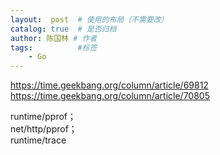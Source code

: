 ```yaml
---
layout:  post  # 使用的布局（不需要改）
catalog: true  # 是否归档
author: 陈国林 # 作者
tags:          #标签
    - Go
---
```


https://time.geekbang.org/column/article/69812  
https://time.geekbang.org/column/article/70805

runtime/pprof；  
net/http/pprof；  
runtime/trace
